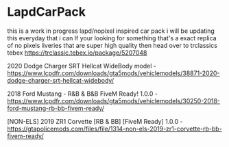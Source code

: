 # LapdCarPack
this is a work in progress lapd/nopixel inspired car pack i will be updating this everyday that i can
If your looking for something that's a exact replica of no pixels liveries that are super high quality then head over to trclassics tebex 
https://trclassic.tebex.io/package/5207048


2020 Dodge Charger SRT Hellcat WideBody model -
https://www.lcpdfr.com/downloads/gta5mods/vehiclemodels/38871-2020-dodge-charger-srt-hellcat-widebody/

2018 Ford Mustang - R&B & B&B FiveM Ready! 1.0.0 -
https://www.lcpdfr.com/downloads/gta5mods/vehiclemodels/30250-2018-ford-mustang-rb-bb-fivem-ready/

[NON-ELS] 2019 ZR1 Corvette [RB & BB] [FiveM Ready] 1.0.0 -
https://gtapolicemods.com/files/file/1314-non-els-2019-zr1-corvette-rb-bb-fivem-ready/
